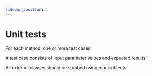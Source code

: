 ```yaml
---
sidebar_position: 1
---
```

# Unit tests
<!-- TODO: Add in unit tests -->
For each method, one or more test cases.

A test case consists of input parameter values and expected results.

All external classes should be stubbed using mock objects.
